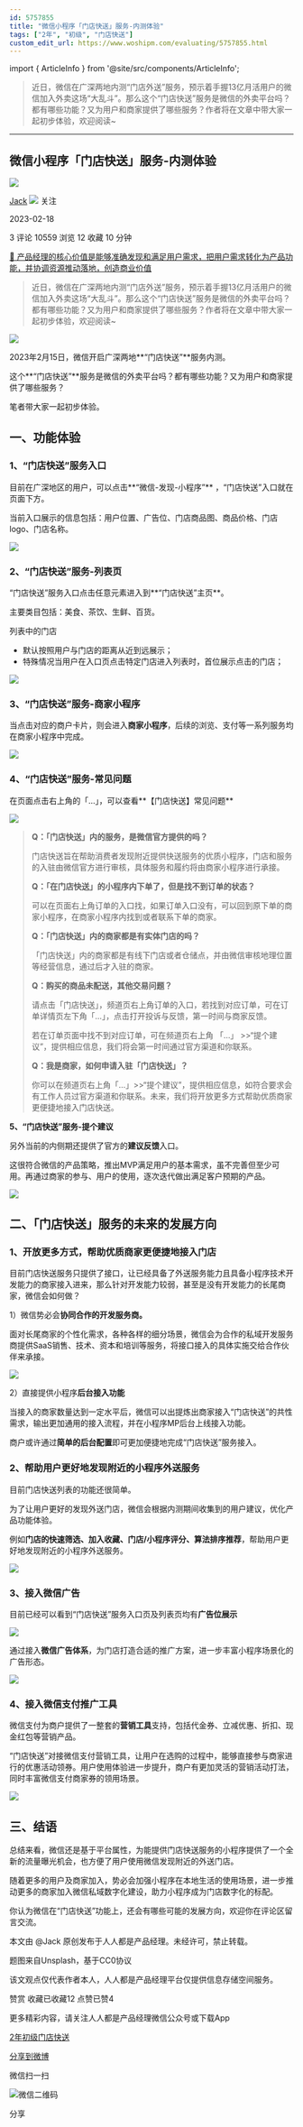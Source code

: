 ```yaml
---
id: 5757855
title: "微信小程序「门店快送」服务-内测体验"
tags: ["2年", "初级", "门店快送"]
custom_edit_url: https://www.woshipm.com/evaluating/5757855.html
---
```

import { ArticleInfo } from '@site/src/components/ArticleInfo';

<ArticleInfo
    author="Jack"
    authorLink="https://www.woshipm.com/u/168852"
    published="2023-02-18"
    views={10559}
    comments={3}
    collects={12}
/>

> 近日，微信在广深两地内测“门店外送”服务，预示着手握13亿月活用户的微信加入外卖这场“大乱斗”。那么这个“门店快送”服务是微信的外卖平台吗？都有哪些功能？又为用户和商家提供了哪些服务？作者将在文章中带大家一起初步体验，欢迎阅读~

---

## 微信小程序「门店快送」服务-内测体验

[![](https://static.woshipm.com/APP_U_202109_20210903092726_7267.jpeg?imageView2/1/w/72/h/72/q/100)](https://www.woshipm.com/u/168852)

[Jack](https://www.woshipm.com/u/168852) ![](https://static.woshipm.com/tag/1101_1@2x.png) 关注

2023-02-18

3 评论 10559 浏览 12 收藏 10 分钟

[🔗 产品经理的核心价值是能够准确发现和满足用户需求，把用户需求转化为产品功能，并协调资源推动落地，创造商业价值](https://ke.qidianla.com/courses/90pm)

> 近日，微信在广深两地内测“门店外送”服务，预示着手握13亿月活用户的微信加入外卖这场“大乱斗”。那么这个“门店快送”服务是微信的外卖平台吗？都有哪些功能？又为用户和商家提供了哪些服务？作者将在文章中带大家一起初步体验，欢迎阅读~

![](https://image.woshipm.com/wp-files/2023/02/ZpAaG3GdC7cqghAyDVER.png)

2023年2月15日，微信开启广深两地**“门店快送”**服务内测。

这个**“门店快送”**服务是微信的外卖平台吗？都有哪些功能？又为用户和商家提供了哪些服务？

笔者带大家一起初步体验。

## 一、功能体验

### 1、“门店快送”服务入口

目前在广深地区的用户，可以点击**“微信-发现-小程序”** ，“门店快送”入口就在页面下方。

当前入口展示的信息包括：用户位置、广告位、门店商品图、商品价格、门店logo、门店名称。

![](https://image.woshipm.com/wp-files/2023/02/6bZ5gnBb4pKypkuIHrJk.png)

### 2、“门店快送”服务-列表页

“门店快送”服务入口点击任意元素进入到**“门店快送”主页**。

主要类目包括：美食、茶饮、生鲜、百货。

列表中的门店

*   默认按照用户与门店的距离从近到远展示；
*   特殊情况当用户在入口页点击特定门店进入列表时，首位展示点击的门店；

![](https://image.woshipm.com/wp-files/2023/02/jweNL87UqZyLt8Q3QScg.png)

### 3、“门店快送”服务-商家小程序

当点击对应的商户卡片，则会进入**商家小程序**，后续的浏览、支付等一系列服务均在商家小程序中完成。

![](https://image.woshipm.com/wp-files/2023/02/ctaZweN2YMs88bKh6HCV.png)

### 4、“门店快送”服务-常见问题

在页面点击右上角的「…」，可以查看**【门店快送】常见问题**

![](https://image.woshipm.com/wp-files/2023/02/HH14PzZsytteKU5SfEME.png)

> **Q：「门店快送」内的服务，是微信官方提供的吗？**
> 
> 门店快送旨在帮助消费者发现附近提供快送服务的优质小程序，门店和服务的入驻由微信官方进行审核，具体服务和履约将由商家小程序进行承接。
> 
> **Q：「在门店快送」的小程序内下单了，但是找不到订单的状态？**
> 
> 可以在页面右上角订单的入口找，如果订单入口没有，可以回到原下单的商家小程序，在商家小程序内找到或者联系下单的商家。
> 
> **Q：「门店快送」内的商家都是有实体门店的吗？**
> 
> 「门店快送」内的商家都是有线下门店或者仓储点，并由微信审核地理位置等经营信息，通过后才入驻的商家。
> 
> **Q：购买的商品未配送，其他交易问题？**
> 
> 请点击「门店快送」，频道页右上角订单的入口，若找到对应订单，可在订单详情页左下角「…」，点击打开投诉与反馈，第一时间与商家反馈。
> 
> 若在订单页面中找不到对应订单，可在频道页右上角 「…」 >>“提个建议”，提供相应信息，我们将会第一时间通过官方渠道和你联系。
> 
> **Q：我是商家，如何申请入驻「门店快送」？**
> 
> 你可以在频道页右上角「…」>>“提个建议”，提供相应信息，如符合要求会有工作人员过官方渠道和你联系。未来，我们将开放更多方式帮助优质商家更便捷地接入门店快送。

**5、“门店快送”服务-提个建议**

另外当前的内侧期还提供了官方的**建议反馈**入口。

这很符合微信的产品策略，推出MVP满足用户的基本需求，虽不完善但至少可用。再通过商家的参与、用户的使用，逐次迭代做出满足客户预期的产品。

![](https://image.woshipm.com/wp-files/2023/02/2Biv06u6QNJmDonePhMw.png)

## 二、「门店快送」服务的未来的发展方向

### 1、开放更多方式，帮助优质商家更便捷地接入门店

目前门店快送服务只提供了接口，让已经具备了外送服务能力且具备小程序技术开发能力的商家接入进来，那么针对开发能力较弱，甚至是没有开发能力的长尾商家，微信会如何做？

1）微信势必会**协同合作的开发服务商。**

面对长尾商家的个性化需求，各种各样的细分场景，微信会为合作的私域开发服务商提供SaaS销售、技术、资本和培训等服务，将接口接入的具体实施交给合作伙伴来承接。

![](https://image.woshipm.com/wp-files/2023/02/csuQdIsHfxAcVOYWK4ZE.png)

2）直接提供小程序**后台接入功能**

当接入的商家数量达到一定水平后，微信可以出提炼出商家接入“门店快送”的共性需求，输出更加通用的接入流程，并在小程序MP后台上线接入功能。

商户或许通过**简单的后台配置**即可更加便捷地完成“门店快送”服务接入。

### 2、帮助用户更好地发现附近的小程序外送服务

目前门店快送列表的功能还很简单。

为了让用户更好的发现外送门店，微信会根据内测期间收集到的用户建议，优化产品功能体验。

例如**门店的快速筛选、加入收藏、门店/小程序评分、算法排序推荐**，帮助用户更好地发现附近的小程序外送服务。

![](https://image.woshipm.com/wp-files/2023/02/gKfeuBiqxXqYI0PueWOx.png)

### 3、接入微信广告

目前已经可以看到“门店快送”服务入口页及列表页均有**广告位展示**

![](https://image.woshipm.com/wp-files/2023/02/uwYyqxUyVy9o0oBpUzyN.png)

通过接入**微信广告体系**，为门店打造合适的推广方案，进一步丰富小程序场景化的广告形态。

![](https://image.woshipm.com/wp-files/2023/02/pdvYy33VJer6ZcqdkdLb.png)

### 4、接入微信支付推广工具

微信支付为商户提供了一整套的**营销工具**支持，包括代金券、立减优惠、折扣、现金红包等营销产品。

“门店快送”对接微信支付营销工具，让用户在选购的过程中，能够直接参与商家进行的优惠活动领券。用户使用体验进一步提升，商户有更加灵活的营销活动打法，同时丰富微信支付商家券的领用场景。

![](https://image.woshipm.com/wp-files/2023/02/FXGOPargzxE0xUEDYTu9.png)

## 三、结语

总结来看，微信还是基于平台属性，为能提供门店快送服务的小程序提供了一个全新的流量曝光机会，也方便了用户使用微信发现附近的外送门店。

随着更多的用户及商家加入，势必会加强小程序在本地生活的使用场景，进一步推动更多的商家加入微信私域数字化建设，助力小程序成为门店数字化的标配。

你认为微信在“门店快送”功能上，还会有哪些可能的发展方向，欢迎你在评论区留言交流。

本文由 @Jack 原创发布于人人都是产品经理。未经许可，禁止转载。

题图来自Unsplash，基于CC0协议

该文观点仅代表作者本人，人人都是产品经理平台仅提供信息存储空间服务。

赞赏 收藏已收藏12 点赞已赞4

更多精彩内容，请关注人人都是产品经理微信公众号或下载App

[2年](https://www.woshipm.com/tag/2%e5%b9%b4)[初级](https://www.woshipm.com/tag/%e5%88%9d%e7%ba%a7)[门店快送](https://www.woshipm.com/tag/%e9%97%a8%e5%ba%97%e5%bf%ab%e9%80%81)

[分享到微博](https://service.weibo.com/share/share.php?appkey=2775287854&title=微信小程序「门店快送」服务-内测体验&url=https://www.woshipm.com/evaluating/5757855.html&pic=https://image.woshipm.com/wp-files/2023/02/ZpAaG3GdC7cqghAyDVER.png)

微信扫一扫

![微信二维码](https://api.pwmqr.com/qrcode/create/?url=https://www.woshipm.com/evaluating/5757855.html)

分享